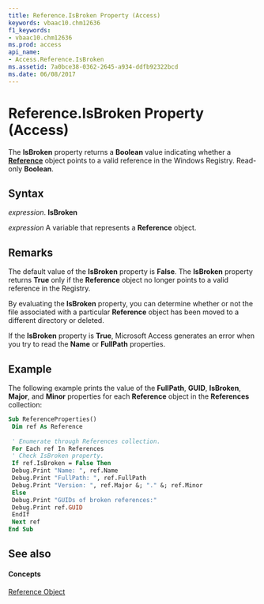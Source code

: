 ```yaml
---
title: Reference.IsBroken Property (Access)
keywords: vbaac10.chm12636
f1_keywords:
- vbaac10.chm12636
ms.prod: access
api_name:
- Access.Reference.IsBroken
ms.assetid: 7a0bce38-0362-2645-a934-ddfb92322bcd
ms.date: 06/08/2017
---
```



# Reference.IsBroken Property (Access)

The **IsBroken** property returns a **Boolean** value indicating whether a **[Reference](reference-object-access.md)** object points to a valid reference in the Windows Registry. Read-only **Boolean**.


## Syntax

 _expression_. **IsBroken**

 _expression_ A variable that represents a **Reference** object.


## Remarks

The default value of the **IsBroken** property is **False**. The **IsBroken** property returns **True** only if the **Reference** object no longer points to a valid reference in the Registry.

By evaluating the **IsBroken** property, you can determine whether or not the file associated with a particular **Reference** object has been moved to a different directory or deleted.

If the **IsBroken** property is **True**, Microsoft Access generates an error when you try to read the **Name** or **FullPath** properties.


## Example

The following example prints the value of the **FullPath**, **GUID**, **IsBroken**, **Major**, and **Minor** properties for each **Reference** object in the **References** collection:


```vb
Sub ReferenceProperties() 
 Dim ref As Reference 
 
 ' Enumerate through References collection. 
 For Each ref In References 
 ' Check IsBroken property. 
 If ref.IsBroken = False Then 
 Debug.Print "Name: ", ref.Name 
 Debug.Print "FullPath: ", ref.FullPath 
 Debug.Print "Version: ", ref.Major &; "." &; ref.Minor 
 Else 
 Debug.Print "GUIDs of broken references:" 
 Debug.Print ref.GUID 
 EndIf 
 Next ref 
End Sub
```


## See also


#### Concepts


[Reference Object](reference-object-access.md)

